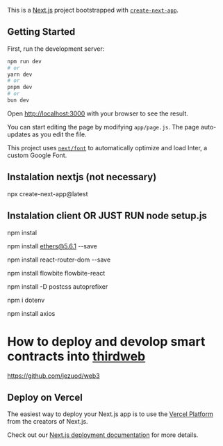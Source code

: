 This is a [Next.js](https://nextjs.org/) project bootstrapped with [`create-next-app`](https://github.com/vercel/next.js/tree/canary/packages/create-next-app).

## Getting Started

First, run the development server:

```bash
npm run dev
# or
yarn dev
# or
pnpm dev
# or
bun dev
```

Open [http://localhost:3000](http://localhost:3000) with your browser to see the result.

You can start editing the page by modifying `app/page.js`. The page auto-updates as you edit the file.

This project uses [`next/font`](https://nextjs.org/docs/basic-features/font-optimization) to automatically optimize and load Inter, a custom Google Font.

## Instalation nextjs (not necessary)

npx create-next-app@latest

## Instalation client OR JUST RUN node setup.js

npm instal

npm install ethers@5.6.1 --save

npm install react-router-dom --save

npm install flowbite flowbite-react

npm install -D postcss autoprefixer

npm i dotenv

npm install axios


# How to deploy and devolop smart contracts into [thirdweb](https://thirdweb.com/)

https://github.com/jezuod/web3

## Deploy on Vercel

The easiest way to deploy your Next.js app is to use the [Vercel Platform](https://vercel.com/new?utm_medium=default-template&filter=next.js&utm_source=create-next-app&utm_campaign=create-next-app-readme) from the creators of Next.js.

Check out our [Next.js deployment documentation](https://nextjs.org/docs/deployment) for more details.

